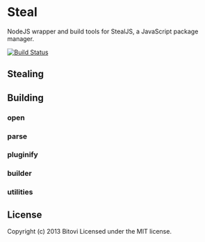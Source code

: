 # Steal

NodeJS wrapper and build tools for StealJS, a JavaScript package manager.

[![Build Status](https://travis-ci.org/bitovi/steal-build.png?branch=master)](https://travis-ci.org/bitovi/steal-build)

## Stealing


## Building

### open

### parse

### pluginify

### builder

### utilities

## License

Copyright (c) 2013 Bitovi
Licensed under the MIT license.
